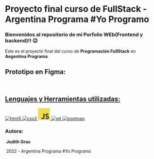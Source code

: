 # Proyecto final curso de FullStack -Argentina Programa #Yo Programo
### Bienvenidos al repositorio de mi Porfolio WEb(Frontend y backend)!! 😉
Este es el proyecto final del curso de **Programación FullStack** en **Aegentina Programa**.

## Prototipo en Figma:
<a href="https://www.figma.com/file/iJFOqUOQwPK0n165AsRbFw/Untitled?node-id=0%3A1" target="_blank">

​
## Lenguajes y Herramientas utilizadas:
<p align="left">  
<a href="https://www.w3.org/html/" target="_blank"> <img src="https://microdevs.com/wp-content/themes/microdevs-theme/images/html-logo.png" alt="html5" width="40" height="40"/> </a> 
<a href="https://www.w3.org/wiki/Es/CSS" target="_blank"> <img src="https://microdevs.com/wp-content/themes/microdevs-theme/images/css3.png" alt="css3" width="40" height="40"/> </a> 
<a href="https://developer.mozilla.org/en-US/docs/Web/JavaScript" target="_blank"> <img src="https://raw.githubusercontent.com/devicons/devicon/master/icons/javascript/javascript-original.svg" alt="javascript" width="40" height="40"/> </a>
<a href="https://git-scm.com/" target="_blank"> <img src="https://akashdecoder.github.io/mainimages/git.jpg" alt="git" width="40" height="40"/> </a> 
<a href="https://code.visualstudio.com/" target="_blank"> <img src="https://aulapp.ovh/exelearning/Visual_Studio_Code_1.18_icon.svg" alt="postman" width="40" height="40"/> </a>
</p>


### Autora:

​
**Judith Grau**

​
2022 - Argentina Programa #Yo Programo
